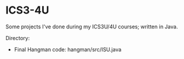 # ICS3-4U
Some projects I've done during my ICS3U/4U courses; written in Java.

Directory:
- Final Hangman code: hangman/src/ISU.java

